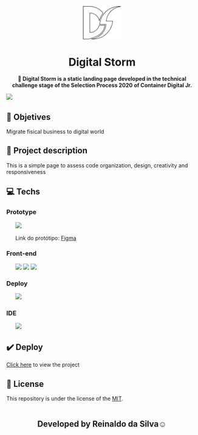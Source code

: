 <div align="center">
    <img width="100" src="./logo.svg">
    <h1>Digital Storm</h1>
    <p size="2"><b>💠 Digital Storm is a static landing page developed in the technical challenge stage of the Selection Process 2020 of Container Digital Jr.</b></p>
</div>

<img src="./assets/views.jpg">


<h2>🚀 Objetives</h2>
<p>Migrate fisical business to digital world</p>

<h2>🎲 Project description</h2>
<p>This is a simple page to assess code organization, design, creativity and responsiveness</p>

<h2>💻 Techs</h2>

<h3>Prototype</h3>
<ul>
    <img src="https://cdn.worldvectorlogo.com/logos/figma-1.svg" height="30">
    <p>Link do protótipo: <a href="https://www.figma.com/file/m2kd7e5Q595obgfMw0oyyB/Projeto-Renaissance?node-id=0%3A1 ">Figma</a></p>
</ul>

<h3>Front-end</h3>
<ul>
    <img src="https://image.flaticon.com/icons/png/512/1216/1216733.png" height="30" >
    <img src="https://www.seekpng.com/png/full/141-1415372_css3-icon-png.png" height="30">
    <img src="https://cdn.worldvectorlogo.com/logos/logo-javascript.svg" height="30">
</ul>

<h3>Deploy</h3>
<ul>
    <img src="https://cdn-icons-png.flaticon.com/512/25/25231.png" height="30">
</ul>

<h3>IDE</h3>
<ul>
    <img src="https://upload.wikimedia.org/wikipedia/commons/thumb/9/9a/Visual_Studio_Code_1.35_icon.svg/2048px-Visual_Studio_Code_1.35_icon.svg.png" height="30">
</ul>


<h2>✔️ Deploy</h2>
<a href="https://kingnaldoo.github.io/Digital_Storm/">Click here</a> to view the project

<h2>📝 License</h2>
This repository is under the license of the <a href="https://github.com/Reinaldodasilva/Digital_Storm/blob/master/LICENSE">MIT</a>.<br><br>

<h2 align="center">
Developed by Reinaldo da Silva☺️
</h2>


